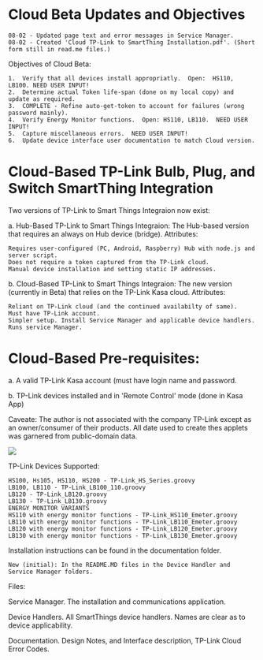 # Cloud Beta Updates and Objectives
    08-02 - Updated page text and error messages in Service Manager.
    08-02 - Created 'Cloud TP-Link to SmartThing Installation.pdf'. (Short form still in read.me files.)

Objectives of Cloud Beta:

    1.  Verify that all devices install appropriatly.  Open:  HS110, LB100. NEED USER INPUT!
    2.  Determine actual Token life-span (done on my local copy) and update as required.
    3.  COMPLETE - Refine auto-get-token to account for failures (wrong password mainly).
    4.  Verify Energy Monitor functions.  Open: HS110, LB110.  NEED USER INPUT!
    5.  Capture miscellaneous errors.  NEED USER INPUT!
    6.  Update device interface user documentation to match Cloud version.

# Cloud-Based TP-Link Bulb, Plug, and Switch SmartThing Integration

Two versions of TP-Link to Smart Things Integraion now exist:

a. Hub-Based TP-Link to Smart Things Integraion: The Hub-based version that requires an always on Hub device (bridge). Attributes:

    Requires user-configured (PC, Android, Raspberry) Hub with node.js and server script.
    Does not require a token captured from the TP-Link cloud.
    Manual device installation and setting static IP addresses.

b. Cloud-Based TP-Link to Smart Things Integraion: The new version (currently in Beta) that relies on the TP-Link Kasa cloud. Attributes:

    Reliant on TP-Link cloud (and the continued availabilty of same).
    Must have TP-Link account.
    Simpler setup. Install Service Manager and applicable device handlers. Runs service Manager.

# Cloud-Based Pre-requisites:

a.  A valid TP-Link Kasa account (must have login name and password.

b.  TP-Link devices installed and in 'Remote Control' mode (done in Kasa App)

Caveate:  The author is not associated with the company TP-Link except as an owner/consumer of their products.  All date used to create thes applets was garnered from public-domain data.

<img src="https://github.com/DaveGut/Cloud-Based_TP-Link-to-SmartThings-Integration/blob/master/FamilyPic.png" align="center"/>

TP-Link Devices Supported:

    HS100, Hs105, HS110, HS200 - TP-Link_HS_Series.groovy
    LB100, LB110 - TP-Link_LB100_110.groovy
    LB120 - TP-Link_LB120.groovy
    LB130 - TP-Link_LB130.groovy
    ENERGY MONITOR VARIANTS
    HS110 with energy monitor functions - TP-Link_HS110_Emeter.groovy
    LB110 with energy monitor functions - TP-Link_LB110_Emeter.groovy
    LB120 with energy monitor functions - TP-Link_LB120_Emeter.groovy
    LB130 with energy monitor functions - TP-Link_LB130_Emeter.groovy

Installation instructions can be found in the documentation folder.

    New (initial): In the README.MD files in the Device Handler and Service Manager folders.

Files:

Service Manager.  The installation and communications application.

Device Handlers. All SmartThings device handlers. Names are clear as to device applicability.


Documentation. Design Notes, and Interface description, TP-Link Cloud Error Codes.
